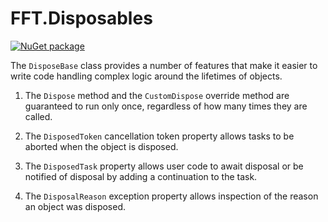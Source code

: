 # FFT.Disposables

[![NuGet package](https://img.shields.io/nuget/v/FFT.Disposables.svg)](https://nuget.org/packages/FFT.Disposables)

The `DisposeBase` class provides a number of features that make it easier to write code handling complex logic around the lifetimes of objects.

1. The `Dispose` method and the `CustomDispose` override method are guaranteed to run only once, regardless of how many times they are called.

1. The `DisposedToken` cancellation token property allows tasks to be aborted when the object is disposed.

1. The `DisposedTask` property allows user code to await disposal or be notified of disposal by adding a continuation to the task.

1. The `DisposalReason` exception property allows inspection of the reason an object was disposed.

